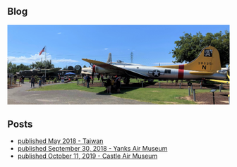 ## Blog

<center><img src="CASTLE1.JPG"></center>

## Posts

* [published May 2018 - Taiwan](https://taiwantrip2k18.weebly.com/)
* [published September 30, 2018 - Yanks Air Museum](https://williamteav.github.io/personal_website/blog/post001/entry.html)
* [published October 11, 2019 - Castle Air Museum](https://williamteav.github.io/personal_website/blog/post002/entry.html)


